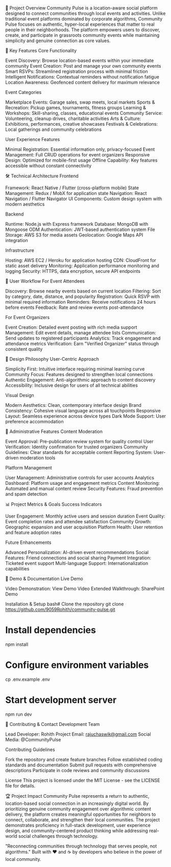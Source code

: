 🎯 Project Overview
Community Pulse is a location-aware social platform designed to connect communities through local events and activities. Unlike traditional event platforms dominated by corporate algorithms, Community Pulse focuses on authentic, hyper-local experiences that matter to real people in their neighborhoods.
The platform empowers users to discover, create, and participate in grassroots community events while maintaining simplicity and genuine connection as core values.

🚀 Key Features
Core Functionality

Event Discovery: Browse location-based events within your immediate community
Event Creation: Post and manage your own community events
Smart RSVPs: Streamlined registration process with minimal friction
Intelligent Notifications: Contextual reminders without notification fatigue
Location Awareness: Geofenced content delivery for maximum relevance

Event Categories

Marketplace Events: Garage sales, swap meets, local markets
Sports & Recreation: Pickup games, tournaments, fitness groups
Learning & Workshops: Skill-sharing, classes, educational events
Community Service: Volunteering, cleanup drives, charitable activities
Arts & Culture: Exhibitions, performances, creative showcases
Festivals & Celebrations: Local gatherings and community celebrations

User Experience Features

Minimal Registration: Essential information only, privacy-focused
Event Management: Full CRUD operations for event organizers
Responsive Design: Optimized for mobile-first usage
Offline Capability: Key features accessible without constant connectivity


🛠️ Technical Architecture
Frontend

Framework: React Native / Flutter (cross-platform mobile)
State Management: Redux / MobX for application state
Navigation: React Navigation / Flutter Navigator
UI Components: Custom design system with modern aesthetics

Backend

Runtime: Node.js with Express framework
Database: MongoDB with Mongoose ODM
Authentication: JWT-based authentication system
File Storage: AWS S3 for media assets
Geolocation: Google Maps API integration

Infrastructure

Hosting: AWS EC2 / Heroku for application hosting
CDN: CloudFront for static asset delivery
Monitoring: Application performance monitoring and logging
Security: HTTPS, data encryption, secure API endpoints


📱 User Workflow
For Event Attendees

Discovery: Browse nearby events based on current location
Filtering: Sort by category, date, distance, and popularity
Registration: Quick RSVP with minimal required information
Reminders: Receive notifications 24 hours before events
Feedback: Rate and review events post-attendance

For Event Organizers

Event Creation: Detailed event posting with rich media support
Management: Edit event details, manage attendee lists
Communication: Send updates to registered participants
Analytics: Track engagement and attendance metrics
Verification: Earn "Verified Organizer" status through consistent quality


🎨 Design Philosophy
User-Centric Approach

Simplicity First: Intuitive interface requiring minimal learning curve
Community Focus: Features designed to strengthen local connections
Authentic Engagement: Anti-algorithmic approach to content discovery
Accessibility: Inclusive design for users of all technical abilities

Visual Design

Modern Aesthetics: Clean, contemporary interface design
Brand Consistency: Cohesive visual language across all touchpoints
Responsive Layout: Seamless experience across device types
Dark Mode Support: User preference accommodation


🔐 Administrative Features
Content Moderation

Event Approval: Pre-publication review system for quality control
User Verification: Identity confirmation for trusted organizers
Community Guidelines: Clear standards for acceptable content
Reporting System: User-driven moderation tools

Platform Management

User Management: Administrative controls for user accounts
Analytics Dashboard: Platform usage and engagement metrics
Content Monitoring: Automated and manual content review
Security Features: Fraud prevention and spam detection


📊 Project Metrics & Goals
Success Indicators

User Engagement: Monthly active users and session duration
Event Quality: Event completion rates and attendee satisfaction
Community Growth: Geographic expansion and user acquisition
Platform Health: User retention and feature adoption rates

Future Enhancements

Advanced Personalization: AI-driven event recommendations
Social Features: Friend connections and social sharing
Payment Integration: Ticketed event support
Multi-language Support: Internationalization capabilities


🎥 Demo & Documentation
Live Demo

Video Demonstration: View Demo Video
Extended Walkthrough: SharePoint Demo

Installation & Setup
bash# Clone the repository
git clone https://github.com/9059Rohith/community-pulse.git

# Install dependencies
npm install

# Configure environment variables
cp .env.example .env

# Start development server
npm run dev

🤝 Contributing & Contact
Development Team

Lead Developer: Rohith
Project Email: rajuchaswik@gmail.com
Social Media: @CommunityPulse

Contributing Guidelines

Fork the repository and create feature branches
Follow established coding standards and documentation
Submit pull requests with comprehensive descriptions
Participate in code reviews and community discussions

License
This project is licensed under the MIT License - see the LICENSE file for details.

🏆 Project Impact
Community Pulse represents a return to authentic, location-based social connection in an increasingly digital world. By prioritizing genuine community engagement over algorithmic content delivery, the platform creates meaningful opportunities for neighbors to connect, collaborate, and strengthen their local communities.
The project demonstrates proficiency in full-stack development, user experience design, and community-centered product thinking while addressing real-world social challenges through technology.

"Reconnecting communities through technology that serves people, not algorithms."
Built with ❤️ and ☕ by developers who believe in the power of local community.
